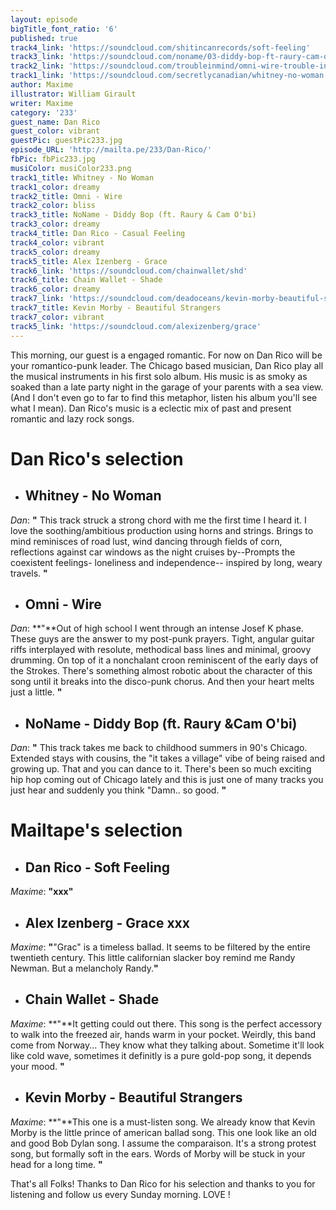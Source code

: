 ```yaml
---
layout: episode
bigTitle_font_ratio: '6'
published: true
track4_link: 'https://soundcloud.com/shitincanrecords/soft-feeling'
track3_link: 'https://soundcloud.com/noname/03-diddy-bop-ft-raury-cam-obi'
track2_link: 'https://soundcloud.com/troubleinmind/omni-wire-trouble-in-mind-records'
track1_link: 'https://soundcloud.com/secretlycanadian/whitney-no-woman'
author: Maxime
illustrator: William Girault
writer: Maxime
category: '233'
guest_name: Dan Rico
guest_color: vibrant
guestPic: guestPic233.jpg
episode_URL: 'http://mailta.pe/233/Dan-Rico/'
fbPic: fbPic233.jpg
musiColor: musiColor233.png
track1_title: Whitney - No Woman
track1_color: dreamy
track2_title: Omni - Wire
track2_color: bliss
track3_title: NoName - Diddy Bop (ft. Raury & Cam O'bi)
track3_color: dreamy
track4_title: Dan Rico - Casual Feeling
track4_color: vibrant
track5_color: dreamy
track5_title: Alex Izenberg - Grace
track6_link: 'https://soundcloud.com/chainwallet/shd'
track6_title: Chain Wallet - Shade
track6_color: dreamy
track7_link: 'https://soundcloud.com/deadoceans/kevin-morby-beautiful-strangers-1'
track7_title: Kevin Morby - Beautiful Strangers
track7_color: vibrant
track5_link: 'https://soundcloud.com/alexizenberg/grace'
---
```

<p id="introduction"> This morning, our guest is a engaged romantic. For now on Dan Rico will be your romantico-punk leader. The Chicago based musician, Dan Rico play all the musical instruments in his first solo album. His music is as smoky as soaked than a late party night in the garage of your parents with a sea view. (And I don't even go to far to find this metaphor, listen his album you'll see what I mean). Dan Rico's music is a eclectic mix of past and present romantic and lazy rock songs. </p>

# **Dan Rico's selection**

+ ## Whitney - No Woman
_Dan_: **"** This track struck a strong chord with me the first time I heard it. I love the soothing/ambitious production using horns and strings. Brings to mind reminisces of road lust, wind dancing through fields of corn, reflections against car windows as the night cruises by--Prompts the coexistent feelings- loneliness and independence-- inspired by long, weary travels. **"**

+ ## Omni - Wire
_Dan_: **"**Out of high school I went through an intense Josef K phase. These guys are the answer to my post-punk prayers. Tight, angular guitar riffs interplayed with resolute, methodical bass lines and minimal, groovy drumming. On top of it a nonchalant croon reminiscent of the early days of the Strokes. There's something almost robotic about the character of this song until it breaks into the disco-punk chorus. And then your heart melts just a little. **"**

+ ## NoName - Diddy Bop (ft. Raury &Cam O'bi)
_Dan_: **"** This track takes me back to childhood summers in 90's Chicago. Extended stays with cousins, the "it takes a village" vibe of being raised and growing up. That and you can dance to it. There's been so much exciting hip hop coming out of Chicago lately and this is just one of many tracks you just hear and suddenly you think "Damn.. so good. **"**

# **Mailtape's selection**

+ ## Dan Rico - Soft Feeling
_Maxime_: **"**xxx**"**

+ ## Alex Izenberg - Grace xxx
_Maxime_: **"**"Grac" is a timeless ballad. It seems to be filtered by the entire twentieth century. This little californian slacker boy remind me Randy Newman. But a melancholy Randy.**"**

+ ## Chain Wallet - Shade
_Maxime_: **"**It getting could out there. This song is the perfect accessory to walk into the freezed air, hands warm in your pocket. Weirdly, this band come from Norway... They know what they talking about. Sometime it'll look like cold wave, sometimes it definitly is a pure gold-pop song, it depends your mood. **"**

+ ## Kevin Morby - Beautiful Strangers
_Maxime_: **"**This one is a must-listen song. We already know that Kevin Morby is the little prince of american ballad song. This one look like an old and good Bob Dylan song. I assume the comparaison. It's a strong protest song, but formally soft in the ears. Words of Morby will be stuck in your head for a long time. **"**

<p id="outroduction">That's all Folks! Thanks to Dan Rico for his selection and thanks to you for listening and follow us every Sunday morning. LOVE !</p>
